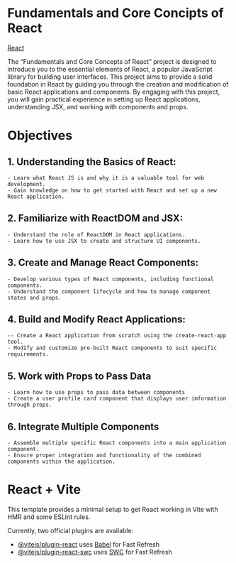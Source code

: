 # Fundamentals and Core Concipts of React

[React](src/assets/101143c8df579c4a5dbd36d74c4bb2a45f4e1e7f.jpg)

The “Fundamentals and Core Concepts of React” project is designed to introduce you to the essential elements of React, a popular JavaScript library for building user interfaces. This project aims to provide a solid foundation in React by guiding you through the creation and modification of basic React applications and components. By engaging with this project, you will gain practical experience in setting up React applications, understanding JSX, and working with components and props.

# Objectives

## 1. Understanding the Basics of React:

    - Learn what React JS is and why it is a valuable tool for web development.
    - Gain knowledge on how to get started with React and set up a new React application.

## 2. Familiarize with ReactDOM and JSX:

    - Understand the role of ReactDOM in React applications.
    - Learn how to use JSX to create and structure UI components.

## 3. Create and Manage React Components:

    - Develop various types of React components, including functional components.
    - Understand the component lifecycle and how to manage component states and props.

## 4. Build and Modify React Applications:

    -- Create a React application from scratch using the create-react-app tool.
    - Modify and customize pre-built React components to suit specific requirements.

## 5. Work with Props to Pass Data

    - Learn how to use props to pass data between components
    - Create a user profile card component that displays user imformation through props.

## 6. Integrate Multiple Components

    - Assemble multiple specific React components into a main application component.
    - Ensure proper integration and functionality of the combined components within the application.

# React + Vite

This template provides a minimal setup to get React working in Vite with HMR and some ESLint rules.

Currently, two official plugins are available:

- [@vitejs/plugin-react](https://github.com/vitejs/vite-plugin-react/blob/main/packages/plugin-react/README.md) uses [Babel](https://babeljs.io/) for Fast Refresh
- [@vitejs/plugin-react-swc](https://github.com/vitejs/vite-plugin-react-swc) uses [SWC](https://swc.rs/) for Fast Refresh
